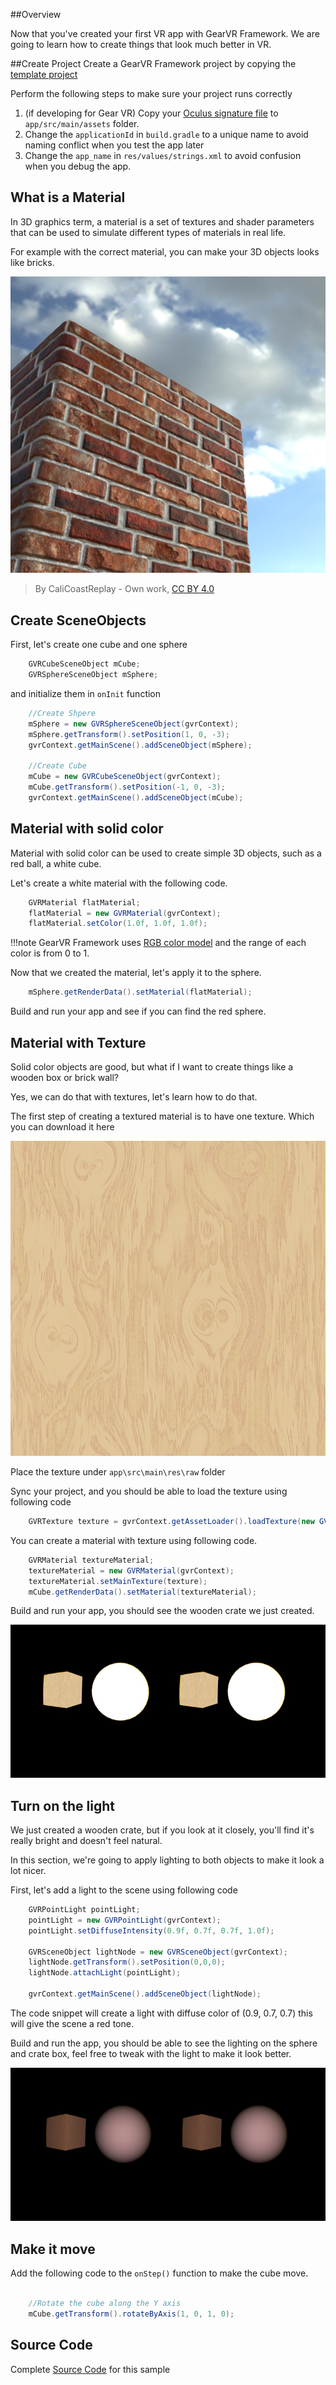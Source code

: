 ##Overview

Now that you've created your first VR app with GearVR Framework. We are going to learn how to create things that look much better in VR.

##Create Project
Create a GearVR Framework project by copying the [template project](https://github.com/gearvrf/GearVRf-Demos/tree/master/template/GVRFApplication) 

Perform the following steps to make sure your project runs correctly

1. (if developing for Gear VR) Copy your [Oculus signature file](https://developer.oculus.com/osig/) to `app/src/main/assets` folder.
1. Change the `applicationId` in `build.gradle` to a unique name to avoid naming conflict when you test the app later
1. Change the `app_name` in `res/values/strings.xml` to avoid confusion when you debug the app.

## What is a Material
In 3D graphics term, a material is a set of textures and shader parameters that can be used to simulate different types of materials in real life.

For example with the correct material, you can make your 3D objects looks like bricks.

![](/images/tutorial_material_2.png)

>By CaliCoastReplay - Own work, [CC BY 4.0](https://commons.wikimedia.org/w/index.php?curid=55131278)

## Create SceneObjects
First, let's create one cube and one sphere

```java
    GVRCubeSceneObject mCube;
    GVRSphereSceneObject mSphere;
```

and initialize them in `onInit` function

```java
    //Create Shpere
    mSphere = new GVRSphereSceneObject(gvrContext);
    mSphere.getTransform().setPosition(1, 0, -3);
    gvrContext.getMainScene().addSceneObject(mSphere);

    //Create Cube
    mCube = new GVRCubeSceneObject(gvrContext);
    mCube.getTransform().setPosition(-1, 0, -3);
    gvrContext.getMainScene().addSceneObject(mCube);
```


## Material with solid color

Material with solid color can be used to create simple 3D objects, such as a red ball, a white cube.

Let's create a white material with the following code.

```java
    GVRMaterial flatMaterial;
    flatMaterial = new GVRMaterial(gvrContext);
    flatMaterial.setColor(1.0f, 1.0f, 1.0f);
```

!!!note
    GearVR Framework uses [RGB color model](https://en.wikipedia.org/wiki/RGB_color_model) and the range of each color is from 0 to 1.

Now that we created the material, let's apply it to the sphere.
```java
    mSphere.getRenderData().setMaterial(flatMaterial);
```

Build and run your app and see if you can find the red sphere.

## Material with Texture

Solid color objects are good, but what if I want to create things like a wooden box or brick wall? 

Yes, we can do that with textures, let's learn how to do that.

The first step of creating a textured material is to have one texture. Which you can download it here

![](/images/crate_wood.jpg)

Place the texture under `app\src\main\res\raw` folder

Sync your project, and you should be able to load the texture using following code

```java
    GVRTexture texture = gvrContext.getAssetLoader().loadTexture(new GVRAndroidResource(gvrContext, R.raw.crate_wood));
```

You can create a material with texture using following code.

```java
    GVRMaterial textureMaterial;
    textureMaterial = new GVRMaterial(gvrContext);
    textureMaterial.setMainTexture(texture);
    mCube.getRenderData().setMaterial(textureMaterial);
```

Build and run your app, you should see the wooden crate we just created.

![](/images/tutorials/screenshot_tut_02_1.jpg)

## Turn on the light

We just created a wooden crate, but if you look at it closely, you'll find it's really bright and doesn't feel natural. 

In this section, we're going to apply lighting to both objects to make it look a lot nicer.

First, let's add a light to the scene using following code

```java
    GVRPointLight pointLight;
    pointLight = new GVRPointLight(gvrContext);
    pointLight.setDiffuseIntensity(0.9f, 0.7f, 0.7f, 1.0f);

    GVRSceneObject lightNode = new GVRSceneObject(gvrContext);
    lightNode.getTransform().setPosition(0,0,0);
    lightNode.attachLight(pointLight);

    gvrContext.getMainScene().addSceneObject(lightNode);
```

The code snippet will create a light with diffuse color of (0.9, 0.7, 0.7) this will give the scene a red tone.


Build and run the app, you should be able to see the lighting on the sphere and crate box, feel free to tweak with the light to make it look better.

![](/images/tutorials/screenshot_tut_02_2.jpg)


## Make it move

Add the following code to the `onStep()` function to make the cube move.
```java

    //Rotate the cube along the Y axis
    mCube.getTransform().rotateByAxis(1, 0, 1, 0);

```

## Source Code
Complete [Source Code](https://github.com/gearvrf/GearVRf-Demos/tree/master/tutorials/tutorial_2_materials) for this sample

